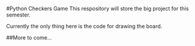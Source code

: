 #Python Checkers Game
This respository will store the big project for this semester. 

Currently the only thing here is the code for drawing the board.

##More to come...